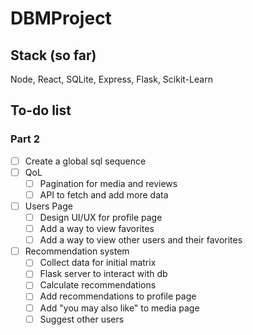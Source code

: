 # DBMProject

## Stack (so far)
Node, React, SQLite, Express, Flask, Scikit-Learn

## To-do list
### Part 2
- [ ] Create a global sql sequence
- [ ] QoL
  - [ ] Pagination for media and reviews
  - [ ] API to fetch and add more data
- [ ] Users Page
  - [ ] Design UI/UX for profile page
  - [ ] Add a way to view favorites
  - [ ] Add a way to view other users and their favorites
- [ ] Recommendation system
  - [ ] Collect data for initial matrix
  - [ ] Flask server to interact with db
  - [ ] Calculate recommendations
  - [ ] Add recommendations to profile page
  - [ ] Add "you may also like" to media page
  - [ ] Suggest other users
